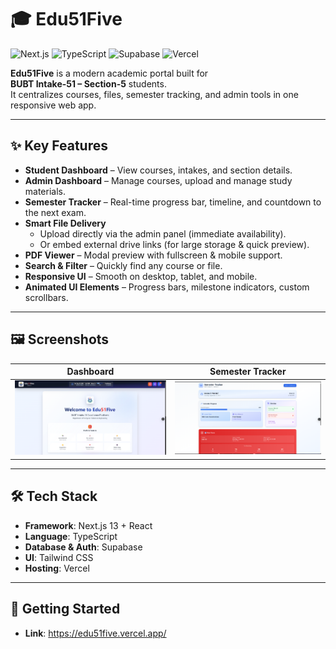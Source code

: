 # 🎓 Edu51Five

![Next.js](https://img.shields.io/badge/Next.js-13-black?style=flat&logo=next.js)
![TypeScript](https://img.shields.io/badge/TypeScript-5-blue?style=flat&logo=typescript)
![Supabase](https://img.shields.io/badge/Supabase-DB-green?style=flat&logo=supabase)
![Vercel](https://img.shields.io/badge/Hosted%20on-Vercel-black?style=flat&logo=vercel)

**Edu51Five** is a modern academic portal built for  
**BUBT Intake-51 – Section-5** students.  
It centralizes courses, files, semester tracking, and admin tools in one responsive web app.

---

## ✨ Key Features
- **Student Dashboard** – View courses, intakes, and section details.
- **Admin Dashboard** – Manage courses, upload and manage study materials.
- **Semester Tracker** – Real-time progress bar, timeline, and countdown to the next exam.
- **Smart File Delivery**  
  - Upload directly via the admin panel (immediate availability).  
  - Or embed external drive links (for large storage & quick preview).
- **PDF Viewer** – Modal preview with fullscreen & mobile support.
- **Search & Filter** – Quickly find any course or file.
- **Responsive UI** – Smooth on desktop, tablet, and mobile.
- **Animated UI Elements** – Progress bars, milestone indicators, custom scrollbars.

---

## 🖼️ Screenshots

| Dashboard | Semester Tracker |
|-----------|------------------|
| ![Dashboard](docs/dashboard.png) | ![Tracker](docs/tracker.png) |

---

## 🛠️ Tech Stack
- **Framework**: Next.js 13 + React
- **Language**: TypeScript
- **Database & Auth**: Supabase
- **UI**: Tailwind CSS
- **Hosting**: Vercel

---

## 🚀 Getting Started
- **Link**: https://edu51five.vercel.app/
